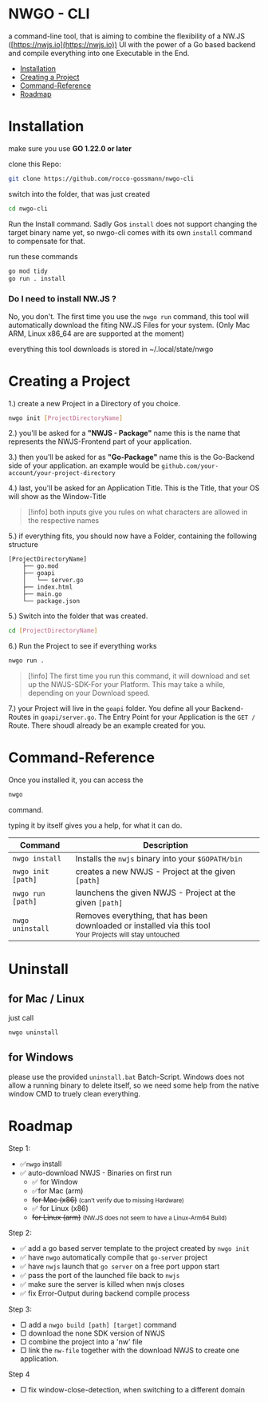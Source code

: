 # NWGO - CLI

a command-line tool, that is aiming to combine the flexibility of a NW.JS ([https://nwjs.io](https://nwjs.io)) UI
with the power of a Go based backend and compile everything into one Executable in the End.


* [Installation](#installation)
* [Creating a Project](#creating-a-project)
* [Command-Reference](#command-reference)
* [Roadmap](#roadmap)


# Installation

make sure you use **GO 1.22.0 or later**

clone this Repo:

```bash
git clone https://github.com/rocco-gossmann/nwgo-cli
```

switch into the folder, that was just created

```bash
cd nwgo-cli
```

Run the Install command.
Sadly Gos `install` does not support changing the target binary name yet, so
nwgo-cli comes with its own `install` command to compensate for that.

run these commands

```bash
go mod tidy
go run . install
```

### Do I need to install NW.JS ?

No, you don't. The first time you use the `nwgo run` command, this tool will
automatically download the fiting NW.JS Files for your system.
(Only Mac ARM, Linux x86_64 are are supported at the moment)

everything this tool downloads is stored in ~/.local/state/nwgo

# Creating a Project

1.) create a new Project in a Directory of you choice.

```bash
nwgo init [ProjectDirectoryName]
```

2.) you'll be asked for a **"NWJS - Package"** name
this is the name that represents the NWJS-Frontend part of your application.

3.) then you'll be asked for as **"Go-Package"** name
this is the Go-Backend side of your application.
an example would be `github.com/your-account/your-project-directory`

4.) last, you'll be asked for an Application Title.
This is the Title, that your OS will show as the Window-Title

> [!info]
> both inputs give you rules on what characters are allowed in the respective names

5.) if everything fits, you should now have a Folder, containing the following structure

```
[ProjectDirectoryName]
    ├── go.mod
    ├── goapi
    │   └── server.go
    ├── index.html
    ├── main.go
    └── package.json
```

5.) Switch into the folder that was created.

```bash
cd [ProjectDirectoryName]
```

6.) Run the Project to see if everything works

```bash
nwgo run .
```

> [!info]
> The first time you run this command, it will download and set up the NWJS-SDK-For your Platform.
> This may take a while, depending on your Download speed.

7.) your Project will live in the `goapi` folder.
You define all your Backend-Routes in `goapi/server.go`.
The Entry Point for your Application is the `GET /` Route. There shoudl already
be an example created for you.

# Command-Reference

Once you installed it, you can access the

```bash
nwgo
```

command.

typing it by itself gives you a help, for what it can do.

| Command            | Description                                                                                                                 |
| ------------------ | --------------------------------------------------------------------------------------------------------------------------- |
| `nwgo install`     | Installs the `nwjs` binary into your `$GOPATH/bin`                                                                          |
| `nwgo init [path]` | creates a new NWJS - Project at the given `[path]`                                                                          |
| `nwgo run  [path]` | launchens the given NWJS - Project at the given `[path]`                                                                    |
| `nwgo uninstall`   | Removes everything, that has been downloaded or installed via this tool<br><small>Your Projects will stay untouched</small> |

# Uninstall

## for Mac / Linux 
just call
```bash
nwgo uninstall
```

## for Windows
please use the provided `uninstall.bat` Batch-Script.
Windows does not allow a running binary to delete itself, so we need some help from 
the native window CMD to truely clean everything.

# Roadmap

Step 1:

-   ✅`nwgo` install
-   ✅ auto-download NWJS - Binaries on first run
    -   ✅ for Window
    -   ✅for Mac (arm)
    -   ~~for Mac (x86)~~
        <small>(can't verify due to missing Hardware)</small>
    -   ✅ for Linux (x86)
    -   ~~for Linux (arm)~~
        <small>(NW.JS does not seem to have a Linux-Arm64 Build)</small>

Step 2:

-   ✅ add a go based server template to the project created by `nwgo init`
-   ✅ have `nwgo` automatically compile that `go-server` project
-   ✅ have `nwjs` launch that `go server` on a free port uppon start
-   ✅ pass the port of the launched file back to `nwjs`
-   ✅ make sure the server is killed when nwjs closes
-   ✅ fix Error-Output during backend compile process

Step 3:

-   ▢ add a `nwgo build [path] [target]` command
-   ▢ download the none SDK version of NWJS
-   ▢ combine the project into a 'nw' file
-   ▢ link the `nw-file` together with the download NWJS to create one application.

Step 4

-   ▢ fix window-close-detection, when switching to a different domain
